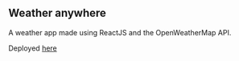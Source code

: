 ## Weather anywhere
A weather app made using ReactJS and the OpenWeatherMap API.

Deployed [here](https://weather-anywhere.vercel.app)